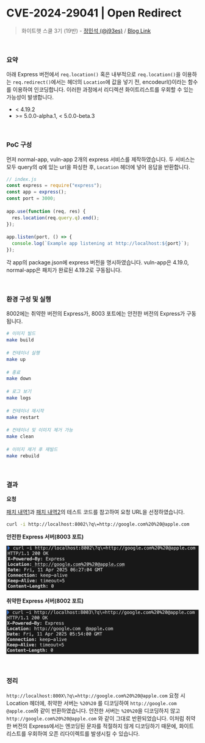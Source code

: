 # CVE-2024-29041 | Open Redirect

> 화이트햇 스쿨 3기 (19반) - [정민석 (@j93es)](https://github.com/j93es) / [Blog Link](https://j93.es)

<br/>

### 요약

아래 Express 버전에서 `req.location()` 혹은 내부적으로 `req.location()`을 이용하는 `req.redirect()`에서는 헤더의 `Location`에 값을 넣기 전, encodeurl()이라는 함수를 이용하여 인코딩합니다. 이러한 과정에서 리디렉션 화이트리스트를 우회할 수 있는 가능성이 발생합니다.

- \< 4.19.2
- \>= 5.0.0-alpha.1, \< 5.0.0-beta.3

<br/>

### PoC 구성

먼저 normal-app, vuln-app 2개의 express 서비스를 제작하였습니다. 두 서비스는 모두 query의 q에 있는 url을 파싱한 후, `Location` 헤더에 넣어 응답을 반환합니다.

```js
// index.js
const express = require("express");
const app = express();
const port = 3000;

app.use(function (req, res) {
  res.location(req.query.q).end();
});

app.listen(port, () => {
  console.log(`Example app listening at http://localhost:${port}`);
});
```

각 app의 package.json에 express 버전을 명시하였습니다. vuln-app은 4.19.0, normal-app은 패치가 완료된 4.19.2로 구동됩니다.

<br/>

### 환경 구성 및 실행

8002에는 취약한 버전의 Express가, 8003 포트에는 안전한 버전의 Express가 구동됩니다.

```sh
# 이미지 빌드
make build

# 컨테이너 실행
make up

# 종료
make down

# 로그 보기
make logs

# 컨테이너 재시작
make restart

# 컨테이너 및 이미지 제거 가능
make clean

# 이미지 제거 후 재빌드
make rebuild
```

<br/>

### 결과

**요청**

[패치 내역1](https://github.com/expressjs/express/commit/0b746953c4bd8e377123527db11f9cd866e39f94)과 [패치 내역2](https://github.com/expressjs/express/commit/0867302ddbde0e9463d0564fea5861feb708c2dd)의 테스트 코드를 참고하여 요청 URL을 선정하였습니다.

```sh
curl -i http://localhost:8002\?q\=http://google.com%20%20@apple.com
```

**안전한 Express 서버(8003 포트)**

![normal](./assets/normal.png)

**취약한 Express 서버(8002 포트)**

![normal](./assets/vuln.png)

<br/>

### 정리

`http://localhost:800X\?q\=http://google.com%20%20@apple.com` 요청 시 Location 헤더에, 취약한 서버는 `%20%20` 를 디코딩하여 `http://google.com  @apple.com`와 같이 반환하였습니다. 안전한 서버는 `%20%20`을 디코딩하지 않고 `http://google.com%20%20@apple.com` 와 같이 그대로 반환되었습니다. 이처럼 취약한 버전의 Express에서는 엔코딩된 문자를 적절하지 않게 디코딩하기 때문에, 화이트리스트를 우회하여 오픈 리다이렉트를 발생시킬 수 있습니다.
